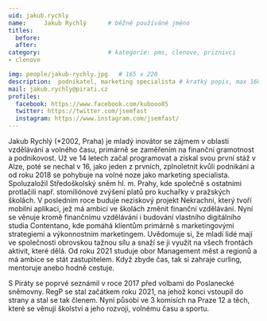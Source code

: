 ```yaml
---
uid: jakub.rychly
name:     Jakub Rychlý  	# běžně používáné jméno
titles:
  before: 
  after:
category:                   # kategorie: pms, clenove, priznivci
- clenove

img: people/jakub-rychly.jpg   # 165 x 220
description:  podnikatel, marketing specialista # kratký popis, max 160 znaků
mail: jakub.rychly@pirati.cz
profiles:
  facebook: https://www.facebook.com/kubooo85
  twitter: https://twitter.com/jsemfast
  instagram: https://www.instagram.com/jsemfast/
---
```


Jakub Rychlý (*2002, Praha) je mladý inovátor se zájmem v oblasti vzdělávání a volného času, primárně se zaměřením na finanční gramotnost a podnikovost. Už ve 14 letech začal programovat a získal svou první stáž v Alze, poté se nechal v 16, jako jeden z prvních, zplnoletnit kvůli podnikání a od roku 2018 se pohybuje na volné noze jako marketing specialista. Spoluzaložil Středoškolský sněm hl. m. Prahy, kde společně s ostatními protlačili např. stomiliónové zvýšení platů pro kuchařky v pražských školách. V posledním roce buduje neziskový projekt Nekrachni, který tvoří mobilní aplikaci, jež má ambici ve školách změnit finanční vzdělávání. Nyní se věnuje kromě finančnímu vzdělávání i budování vlastního digitálního studia Contentano, kde pomáhá klientům primárně s marketingovými strategiemi a výkonnostním marketingem. Uvědomuje si, že mladí lidé mají ve společnosti obrovskou tažnou sílu a snaží se ji využít na všech frontách aktivit, které dělá. Od roku 2021 studuje obor Management měst a regionů a má ambice se stát zastupitelem. Když zbyde čas, tak si zahraje curling, mentoruje anebo hodně cestuje.

S Piráty se poprvé seznámil v roce 2017 před volbami do Poslanecké sněmovny. RegP se stal začátkem roku 2021, na jehož konci vstoupil do strany a stal se tak členem. Nyní působí ve 3 komisích na Praze 12 a těch, které se věnují školství a jeho rozvoji, volnému času a sportu.